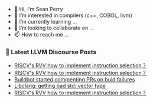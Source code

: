 - 👋 Hi, I’m Sean Perry
- 👀 I’m interested in compilers (c++, COBOL, llvm)
- 🌱 I’m currently learning ...
- 💞️ I’m looking to collaborate on ...
- 📫 How to reach me ...

<!---
s66perry/s66perry is a ✨ special ✨ repository because its `README.md` (this file) appears on your GitHub profile.
You can click the Preview link to take a look at your changes.
--->
### 📕 Latest LLVM Discourse Posts

<!-- DISCOURSE-LLVM:START -->
- [RISCV&#39;s RVV how to implement instruction selection？](https://discourse.llvm.org/t/riscvs-rvv-how-to-implement-instruction-selection/79806#post_6)
- [RISCV&#39;s RVV how to implement instruction selection？](https://discourse.llvm.org/t/riscvs-rvv-how-to-implement-instruction-selection/79806#post_5)
- [Buildbot started commenting PRs on buid failures](https://discourse.llvm.org/t/buildbot-started-commenting-prs-on-buid-failures/79738#post_9)
- [Libclang: getting bad std::vector type](https://discourse.llvm.org/t/libclang-getting-bad-std-vector-type/79775#post_3)
- [RISCV&#39;s RVV how to implement instruction selection？](https://discourse.llvm.org/t/riscvs-rvv-how-to-implement-instruction-selection/79806#post_4)
<!-- DISCOURSE-LLVM:END -->
